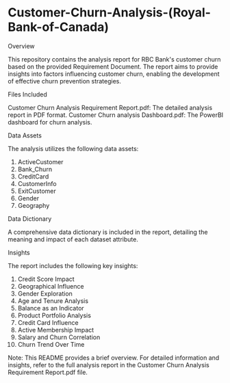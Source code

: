 # Customer-Churn-Analysis-(Royal-Bank-of-Canada)
Overview

This repository contains the analysis report for RBC Bank's customer churn based on the provided Requirement Document. The report aims to provide insights into factors influencing customer churn, enabling the development of effective churn prevention strategies.



Files Included

Customer Churn Analysis Requirement Report.pdf: The detailed analysis report in PDF format.
Customer Churn analysis Dashboard.pdf: The PowerBI dashboard for churn analysis. 



Data Assets

The analysis utilizes the following data assets:

1. ActiveCustomer
2. Bank_Churn
3. CreditCard
4. CustomerInfo
5. ExitCustomer
6. Gender
7. Geography
   


Data Dictionary

A comprehensive data dictionary is included in the report, detailing the meaning and impact of each dataset attribute.



Insights

The report includes the following key insights:

1. Credit Score Impact
2. Geographical Influence
3. Gender Exploration
4. Age and Tenure Analysis
5. Balance as an Indicator
6. Product Portfolio Analysis
7. Credit Card Influence
8. Active Membership Impact
9. Salary and Churn Correlation
10. Churn Trend Over Time

Note: This README provides a brief overview. For detailed information and insights, refer to the full analysis report in the Customer Churn Analysis Requirement Report.pdf file.
